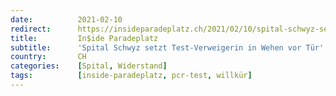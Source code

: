```yaml
---
date:          2021-02-10
redirect:      https://insideparadeplatz.ch/2021/02/10/spital-schwyz-setzt-test-gegnerin-in-wehen-vor-tuer/
title:         In$ide Paradeplatz
subtitle:      'Spital Schwyz setzt Test-Verweigerin in Wehen vor Tür'
country:       CH
categories:    [Spital, Widerstand]
tags:          [inside-paradeplatz, pcr-test, willkür]
---
```

